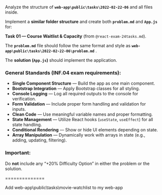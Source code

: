 

Analyze the structure of **`web-app\public\tasks\2022-02-22-06`** and all files inside.

Implement a **similar folder structure** and create both **`problem.md`** and **`App.js`** for:

**Task 01 — Course Waitlist & Capacity** (from `@react-exam-24tasks.md`).

The **`problem.md`** file should follow the same format and style as  **`web-app\public\tasks\2022-02-22-06\problem.md`** .

The **solution (`App.js`)** should implement the application.

### General Standards (INF.04 exam requirements):

* **Single Component Structure** — Build the app as one main component.
* **Bootstrap Integration** — Apply Bootstrap classes for all styling.
* **Console Logging** — Log all required outputs to the console for verification.
* **Form Validation** — Include proper form handling and validation for inputs.
* **Clean Code** — Use meaningful variable names and proper formatting.
* **State Management** — Utilize React hooks (`useState`, `useEffect`) for all state handling.
* **Conditional Rendering** — Show or hide UI elements depending on state.
* **Array Manipulation** — Dynamically work with arrays in state (e.g., adding, updating, filtering).

### Important:

Do **not** include any “+20% Difficulty Option” in either the problem or the solution.

==============

Add web-app\public\tasks\movie-watchlist to my web-app
